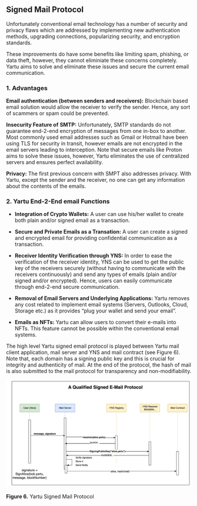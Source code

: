 ## Signed Mail Protocol

Unfortunately conventional email technology has a number of security and privacy flaws which are addressed by implementing new authentication methods, upgrading connections, popularizing security, and encryption standards.

These improvements do have some benefits like limiting spam, phishing, or data theft, however, they cannot eliminiate these concerns completely. Yartu aims to solve and eliminate these issues and secure the current email communication.

### 1. Advantages


**Email authentication (between senders and receivers):** Blockchain based email solution would allow the receiver to verify the sender. Hence, any sort of scammers or spam could be prevented.

**Insecurity Feature of** **SMTP:** Unfortunately, SMTP standards do not guarantee end-2-end encryption of messages from one in-box to another. Most commonly used email addresses such as Gmail or Hotmail have been using TLS for security in transit, however emails are not encrypted in the email servers leading to interception. Note that secure emails like Proton aims to solve these issues, however, Yartu eliminates the use of centralized servers and ensures perfect availability.

**Privacy:** The first previous concern with SMPT also addresses privacy. With Yartu, except the sender and the receiver, no one can get any information about the contents of the emails.

### 2. Yartu End-2-End email Functions


-   **Integration of Crypto Wallets:** A user can use his/her wallet to create both plain and/or signed email as a transaction.
    
-   **Secure and Private Emails as a Transation:** A user can create a signed and encrypted email for providing confidential communication as a transaction.
    
-   **Receiver Identity Verification through YNS:** In order to ease the verification of the receiver identity, YNS can be used to get the public key of the receivers securely (without having to communicate with the receivers continuously) and send any types of emails (plain and/or signed and/or encrypted). Hence, users can easily communicate through end-2-end secure communication.
    
-   **Removal of Email Servers and Underlying Applications:** Yartu removes any cost related to implement email systems (Servers, Outlooks, Cloud, Storage etc.) as it provides “plug your wallet and send your email”.
    
-   **Emails as NFTs:** Yartu can allow users to convert their e-mails into NFTs. This feature cannot be possible within the conventional email systems.
    

The high level Yartu signed email protocol is played between Yartu mail client application, mail server and YNS and mail contract (see Figure 6). Note that, each domain has a signing public key and this is crucial for integrity and authenticity of mail. At the end of the protocol, the hash of mail is also submitted to the mail protocol for transparency and non-modifiability.


![Yartu Signed Mail Protocol](/images/protocols_mail_1.png)

**Figure 6.** Yartu Signed Mail Protocol
